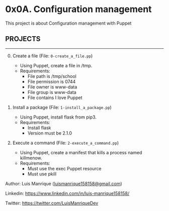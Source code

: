 # 0x0A. Configuration management
This project is about Configuration management with Puppet
## PROJECTS
---
0. Create a file (File: `0-create_a_file.pp`)
    - Using Puppet, create a file in /tmp.
    - Requirements:
        - File path is /tmp/school
        - File permission is 0744
        - File owner is www-data
        - File group is www-data
        - File contains I love Puppet

1. Install a package (File: `1-install_a_package.pp`)
    - Using Puppet, install flask from pip3.
    - Requirements:
        - Install flask
        - Version must be 2.1.0

2. Execute a command (File: `2-execute_a_command.pp`)
    - Using Puppet, create a manifest that kills a process named killmenow.
    - Requirements:
        - Must use the exec Puppet resource
        - Must use pkill


Author: Luis Manrique (luismanrique158158@gmail.com)

Linkedin: https://www.linkedin.com/in/luis-manrique158158/

Twitter: https://twitter.com/LuisManriqueDev


